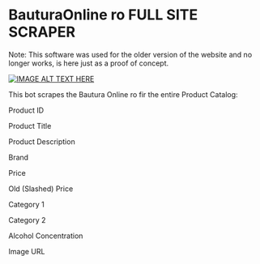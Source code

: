 # BauturaOnline ro FULL SITE SCRAPER

Note: This software was used for the older version of the website and no longer works, is here just as a proof of concept.

[![IMAGE ALT TEXT HERE](https://img.youtube.com/vi/vDmv6JDEEYg/0.jpg)](https://www.youtube.com/watch?v=vDmv6JDEEYg)

This bot scrapes the Bautura Online ro fir the entire Product Catalog:

Product ID

Product Title
	
Product Description

Brand

Price

Old (Slashed) Price

Category 1

Category 2

Alcohol Concentration

Image URL


